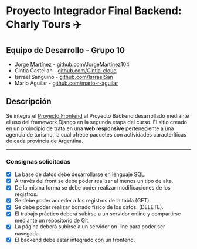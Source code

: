 # Proyecto Integrador Final Backend: Charly Tours :airplane:

## Equipo de Desarrollo - Grupo 10

- Jorge Martínez - [github.com/JorgeMartinez104](https://github.com/JorgeMartinez104/)
- Cintia Castellan - [github.com/Cintia-cloud](https://github.com/Cintia-cloud)
- Isrrael Sanguino - [github.com/IsrraelSan](https://github.com/IsrraelSan)
- Mario Aguilar - [github.com/mario-r-aguilar](https://github.com/mario-r-aguilar)

## Descripción

Se integra el [Proyecto Frontend](https://github.com/mario-r-aguilar/Proyecto-Integrador-Frontend-Codo-a-Codo) al Proyecto Backend desarrollado mediante el uso del framework Django en la segunda etapa del curso. El sitio creado en un proincipio de trata en una **web responsive** perteneciente a una agencia de turismo, la cual ofrece paquetes con actividades caracteríticas de cada provincia de Argentina.

---

### Consignas solicitadas

- [x] La base de datos debe desarrollarse en lenguaje SQL.
- [x] A través del front se debe poder realizar al menos un tipo de alta.
- [x] De la misma forma se debe poder realizar modificaciones de los
      registros.
- [x] Se debe poder acceder a los registros de la tabla (GET).
- [x] Se debe poder realizar borrado físico de los datos. (DELETE).
- [x] El trabajo práctico deberá subirse a un servidor online y
      compartirse mediante un repositorio de Git.
- [x] La página deberá subirse a un servidor on-line para poder ser
      navegada.
- [x] El backend debe estar integrado con un frontend.
